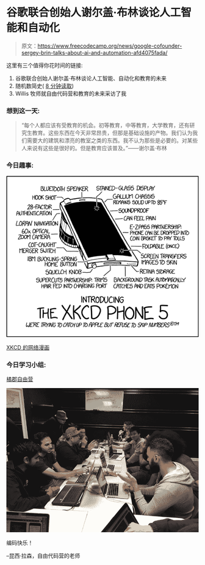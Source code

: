 # 谷歌联合创始人谢尔盖·布林谈论人工智能和自动化

> 原文：<https://www.freecodecamp.org/news/google-cofounder-sergey-brin-talks-about-ai-and-automation-afd4075fada/>

这里有三个值得你花时间的链接:

1.  谷歌联合创始人谢尔盖·布林谈论人工智能、自动化和教育的未来
2.  随机数简史( [8 分钟读取](http://bit.ly/2mjxZCw))
3.  Willis 牧师就自由代码营和教育的未来采访了我

### 想到这一天:

> “每个人都应该有受教育的机会。初等教育，中等教育，大学教育，还有研究生教育。这些东西在今天非常昂贵，但那是基础设施的产物。我们认为我们需要大的建筑和漂亮的教室之类的东西。我不认为那些是必要的。对某些人来说有这些是很好的。但是教育应该普及。”——谢尔盖·布林

### 今日趣事:

![e7IcOz7tl2TPbuXPNDk6tegmYuj8fRtU1EN5](img/6bb1e89abb0875f0148d0bf0f38113d9.png)

[XKCD 的网络漫画](http://bit.ly/2n1jxDG)

### 今日学习小组:

[橘郡自由营](http://bit.ly/2ng6cYQ)

![NuDZ8ZFqF7abQNWXgrgBKFpbQNdBT9zvSNgq](img/8ae129facb198c6fb1a67b0596c7822b.png)

编码快乐！

–昆西·拉森，自由代码营的老师